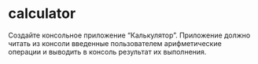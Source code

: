 # calculator
Создайте консольное приложение “Калькулятор”. Приложение должно читать из консоли введенные пользователем арифметические операции и выводить в консоль результат их выполнения.
